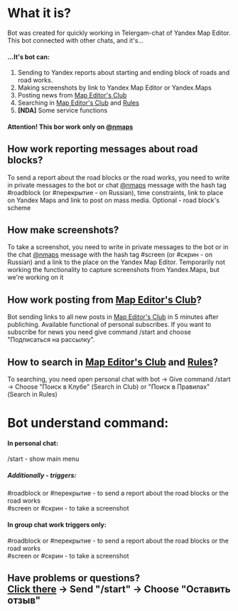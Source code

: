 # What it is?
Bot was created for quickly working in Telergam-chat of Yandex Map Editor. This bot connected with other chats, and it's...

#### ...It's bot can:
1. Sending to Yandex reports about starting and ending block of roads and road works.
1. Making screenshots by link to Yandex Map Editor or Yandex.Maps
1. Posting news from [Map Editor's Club](https://yandex.ru/blog/narod-karta)
1. Searching in [Map Editor's Club](https://yandex.ru/blog/narod-karta) and [Rules](http://help.yandex.ru/nmaps/rules_2.xml)
1. <b>[NDA]</b> Some service functions

#### Attention! This bor work only on [@nmaps](https://t.me/nmaps)

## How work reporting messages about road blocks?
To send a report about the road blocks or the road works, you need to write in private messages to the bot or chat [@nmaps](https://t.me/nmaps) message with the hash tag #roadblock (or #перекрытие - on Russian), time constraints, link to place on Yandex Maps and link to post on mass media. Optional - road block's scheme

## How make screenshots?
To take a screenshot, you need to write in private messages to the bot or in the chat [@nmaps](https://t.me/nmaps) message with the hash tag #screen (or #скрин - on Russian)  and a link to the place on the Yandex Map Editor. Temporarily not working the functionality to capture screenshots from Yandex.Maps, but we're working on it
## How work posting from [Map Editor's Club](https://yandex.ru/blog/narod-karta)?
Bot sending links to all new posts in [Map Editor's Club](https://yandex.ru/blog/narod-karta) in 5 minutes after publiching. Available functional of personal subscribes. If you want to subscribe for news you need give command /start and choose "Подписаться на рассылку".

## How to search in [Map Editor's Club](https://yandex.ru/blog/narod-karta) and [Rules](http://help.yandex.ru/nmaps/rules_2.xml)?
To searching, you need open personal chat with bot -> Give command /start -> Choose "Поиск в Клубе" (Search in Club) or "Поиск в Правилах" (Search in Rules)

# Bot understand command:
#### In personal chat:
/start - show main menu
##### Additionally - triggers:
#roadblock or #перекрытие - to send a report about the road blocks or the road works<br>
#screen or #скрин - to take a screenshot

#### In group chat work triggers only:
#roadblock or #перекрытие - to send a report about the road blocks or the road works<br>
#screen or #скрин - to take a screenshot

## Have problems or questions?<br>[Click there](t.me/nmapsbot) -> Send "/start" -> Choose "Оставить отзыв"
